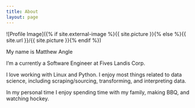 ```yaml
---
title: About
layout: page
---
```


![Profile Image]({% if site.external-image %}{{ site.picture }}{% else %}{{ site.url }}/{{ site.picture }}{% endif %})

<p>My name is Matthew Angle</p>

<p> I’m a currently a Software Engineer at Fives Landis Corp.</p>

<p>I love working with Linux and Python. I enjoy most things related to data science, including scraping/sourcing, transforming, and interpreting data.</p>


<p>In my personal time I enjoy spending time with my family, making BBQ, and
watching hockey.
</p>
